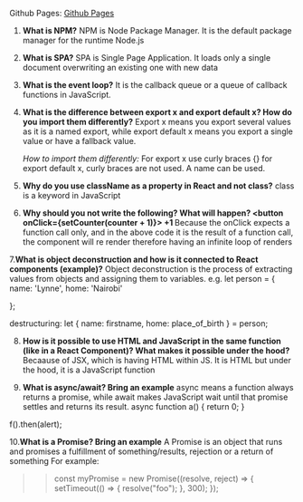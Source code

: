 Github Pages: [Github Pages](https://lynne2002.github.io/my-portfolio-react/)

1. **What is NPM?**
   NPM is Node Package Manager. It is the default package manager for the runtime Node.js
2. **What is SPA?**
   SPA is Single Page Application. It loads only a single document overwriting an existing one with new data
3. **What is the event loop?**
   It is the callback queue or a queue of callback functions in JavaScript.
4. **What is the difference between export x and export default x? How do you import them differently?**
   Export x means you export several values as it is a named export, while export default x means you export a single value or have a fallback value.

   _How to import them differently:_
   For export x use  curly braces {} 
   for export default x, curly braces are not used. A name can be used.
5. **Why do you use className as a property in React and not class?**
   class is a keyword in JavaScript
6. **Why should you not write the following? What will happen?
<button onClick={setCounter(counter + 1)}> +1 </button>**
Because the onClick expects a function call only, and in the above code it is the result of a function call, the component will re render therefore having an infinite loop of renders

7.**What is object deconstruction and how is it connected to React components (example)?**
   Object deconstruction is the process of extracting values from objects and assigning them to variables.
      e.g. let person = {
       name: 'Lynne',
       home: 'Nairobi'

   };
  
  destructuring:
let { name: firstname, home: place_of_birth } = person; 

8. **How is it possible to use HTML and JavaScript in the same function (like in a React Component)? What makes it possible under the hood?**
   Becaause of JSX, which is having HTML within JS. It is HTML but under the hood, it is a JavaScript function
   
9. **What is async/await? Bring an example**
    async means a function always returns a promise, while await makes JavaScript wait until that promise settles and returns its result.
         async function a() {
            return 0;
            }

f().then(alert);
    
10.**What is a Promise? Bring an example**
    A Promise is an object that runs and promises a fulfillment of something/results, rejection or a return of something
    For example:
    
>>    const myPromise = new Promise((resolve, reject) => {
      setTimeout(() => {
      resolve("foo");
      }, 300);
});
